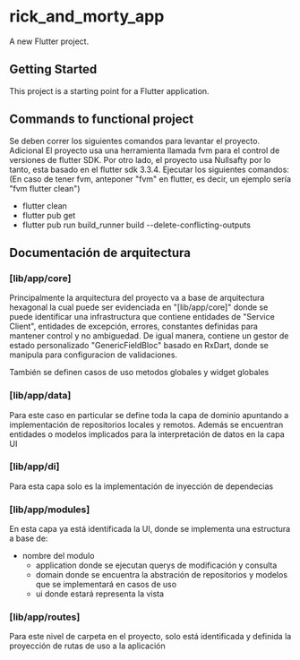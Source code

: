 # rick_and_morty_app

A new Flutter project.

## Getting Started

This project is a starting point for a Flutter application.

## Commands to functional project
Se deben correr los siguientes comandos para levantar el proyecto. Adicional
El proyecto usa una herramienta llamada fvm para el control de versiones de
flutter SDK. Por otro lado, el proyecto usa Nullsafty por lo tanto, esta
basado en el flutter sdk 3.3.4. Ejecutar los siguientes comandos: (En caso de tener
fvm, anteponer "fvm" en flutter, es decir, un ejemplo sería "fvm flutter clean")
  * flutter clean
  * flutter pub get
  * flutter pub run build_runner build --delete-conflicting-outputs

## Documentación de arquitectura
### [lib/app/core]
Principalmente la arquitectura del proyecto va a base de arquitectura hexagonal
la cual puede ser evidenciada en "[lib/app/core]" donde se puede identificar
una infrastructura que contiene entidades de "Service Client",
entidades de excepción, errores, constantes definidas para mantener control y no ambiguedad.
De igual manera, contiene un gestor de estado personalizado "GenericFieldBloc" basado en
RxDart, donde se manipula para configuracion de validaciones.

También se definen casos de uso metodos globales y widget globales

### [lib/app/data]
Para este caso en particular se define toda la capa de dominio apuntando a
implementación de repositorios locales y remotos. Además se encuentran entidades
o modelos implicados para la interpretación de datos en la capa UI

### [lib/app/di]
Para esta capa solo es la implementación de inyección de dependecias

### [lib/app/modules]
En esta capa ya está identificada la UI, donde se implementa una estructura a base de:
  * nombre del modulo
    * application donde se ejecutan querys de modificación y consulta
    * domain donde se encuentra la abstración de repositorios y modelos que se implementará en casos de uso
    * ui donde estará representa la vista

### [lib/app/routes]
Para este nivel de carpeta en el proyecto, solo está identificada y definida la proyección de
rutas de uso a la aplicación

